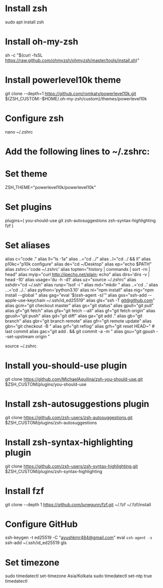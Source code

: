 # Install zsh
sudo apt install zsh

# Install oh-my-zsh
sh -c "$(curl -fsSL https://raw.github.com/ohmyzsh/ohmyzsh/master/tools/install.sh)"

# Install powerlevel10k theme
git clone --depth=1 https://github.com/romkatv/powerlevel10k.git ${ZSH_CUSTOM:-$HOME/.oh-my-zsh/custom}/themes/powerlevel10k

# Configure zsh
nano ~/.zshrc

# Add the following lines to ~/.zshrc:
#
# Set theme
ZSH_THEME="powerlevel10k/powerlevel10k"
#
# Set plugins
plugins=(
  you-should-use
  git
  zsh-autosuggestions
  zsh-syntax-highlighting
  fzf
)
#
# Set aliases
alias c="code ."
alias ll="ls -1a"
alias ..="cd ../"
alias ..l="cd ../ && ll"
alias p10kc="p10k configure"
alias de="cd ~/Desktop"
alias ep="echo \$PATH"
alias zshrc='code ~/.zshrc'
alias topten="history | commands | sort -rn | head"
alias myip="curl http://ipecho.net/plain; echo"
alias dirs='dirs -v | head -10'
alias usage='du -h -d1'
alias uz="source ~/.zshrc"
alias sshdir="cd ~/.ssh"
alias runp="lsof -i "
alias md="mkdir "
alias ..='cd ..'
alias ...='cd ../..'
alias python='python3.10'
alias ni="npm install"
alias nig="npm install --global "
alias gag="eval '\$(ssh-agent -s)'"
alias gss="ssh-add --apple-use-keychain ~/.ssh/id_ed25519"
alias gls="ssh -T git@github.com"
alias gcm="git checkout master"
alias gs="git status"
alias gpull="git pull"
alias gf="git fetch"
alias gfa="git fetch --all"
alias gf="git fetch origin"
alias gpush="git push"
alias gd="git diff"
alias ga="git add ."
alias gb="git branch"
alias gbr="git branch remote"
alias gfr="git remote update"
alias gbn="git checkout -B "
alias grf="git reflog"
alias grh="git reset HEAD~" # last commit
alias gac="git add . && git commit -a -m "
alias gsu="git gpush --set-upstream origin "

source ~/.zshrc

# Install you-should-use plugin
git clone https://github.com/MichaelAquilina/zsh-you-should-use.git $ZSH_CUSTOM/plugins/you-should-use

# Install zsh-autosuggestions plugin
git clone https://github.com/zsh-users/zsh-autosuggestions.git $ZSH_CUSTOM/plugins/zsh-autosuggestions

# Install zsh-syntax-highlighting plugin
git clone https://github.com/zsh-users/zsh-syntax-highlighting.git $ZSH_CUSTOM/plugins/zsh-syntax-highlighting

# Install fzf
git clone --depth 1 https://github.com/junegunn/fzf.git ~/.fzf
~/.fzf/install

# Configure GitHub
ssh-keygen -t ed25519 -C "ayushkmr484@gmail.com"
eval `ssh-agent -s`
ssh-add ~/.ssh/id_ed25519
gls

# Set timezone
sudo timedatectl set-timezone Asia/Kolkata
sudo timedatectl set-ntp true
timedatectl
